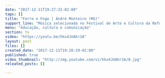 ```yaml
---
date: "2017-12-11T19:27:32-02:00"
tags: []
title: "Ferro e Fogo | André Monteiro (MG)"
support_line: "Música selecionada no Festival de Arte e Cultura da Reforma Agrária!"
menu: "educação, cultura e comunicação"
section: tv
video: "https://youtu.be/hkx4JUAkr1A"
layout: post
files: []
created_date: "2017-12-11T19:28:29-02:00"
published: true
video_thumbnail: "http://img.youtube.com/vi/hkx4JUAkr1A/0.jpg"
releated_posts: []

---
```

